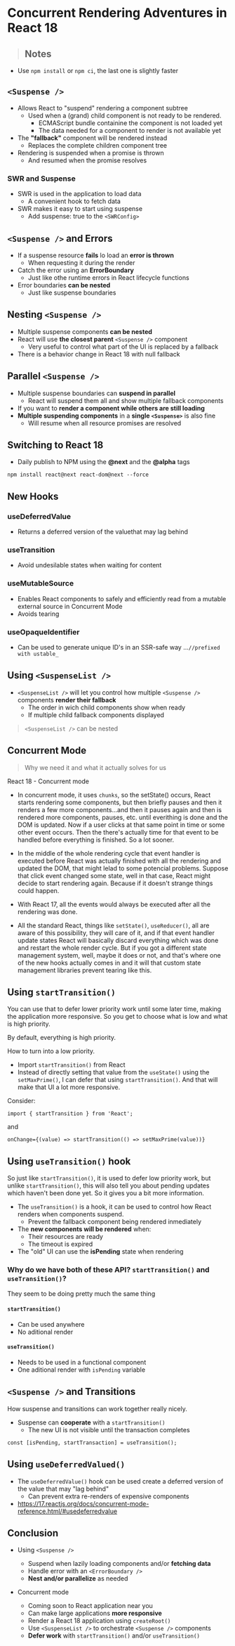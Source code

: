 # Concurrent Rendering Adventures in React 18

> ## Notes

* Use `npm install` or `npm ci`, the last one is slightly faster

## `<Suspense />`

* Allows React to "suspend" rendering a component subtree
  * Used when a (grand) child component is not ready to be rendered.
    * ECMAScript bundle containine the component is not loaded yet
    * The data needed for a component to render is not available yet
* The **"fallback"** component will be rendered instead
  * Replaces the complete children component tree
* Rendering is suspended when a promise is thrown
  * And resumed when the promise resolves

### SWR and Suspense

* SWR is used in the application to load data
  * A convenient hook to fetch data
* SWR makes it easy to start using suspense
  * Add suspense: true to the `<SWRConfig>`

## `<Suspense />` and Errors

* If a suspense resource **fails** lo load an **error is thrown**
  * When requesting it during the render
* Catch the error using an **ErrorBoundary**
  * Just like othe runtime errors in React lifecycle functions
* Error boundaries **can be nested**
  * Just like suspense boundaries

## Nesting `<Suspense />`

* Multiple suspense components **can be nested**
* React will use **the closest parent** `<Suspense />` component
  * Very useful to control what part of the UI is replaced by a fallback
* There is a behavior change in React 18 with null fallback

## Parallel `<Suspense />`

* Multiple suspense boundaries can **suspend in parallel**
  * React will suspend them all and show multiple fallback components
* If you want to **render a component while others are still loading**
* **Multiple suspending components** in a **single `<Suspense>`** is also fine
  * Will resume when all resource promises are resolved

## Switching to React 18

* Daily publish  to NPM using the **@next** and the **@alpha** tags

`npm install react@next react-dom@next --force`

## New Hooks

### useDeferredValue

* Returns a deferred version of the valuethat may lag behind

### useTransition

* Avoid undesilable states when waiting for content

### useMutableSource

* Enables React components to safely and efficiently read from a mutable external source in Concurrent Mode
* Avoids tearing

### useOpaqueIdentifier

* Can be used to generate unique ID's in an SSR-safe way ...`//prefixed with ustable_`

## Using `<SuspenseList />`

* `<SuspenseList />` will let you control how multiple `<Suspense />` components **render their fallback**
  * The order in wich child components show when ready
  * If multiple child fallback components displayed

> `<SuspenseList />` can be nested

## Concurrent Mode

> Why we need it and what it actually solves for us

React 18 - Concurrent mode

* In concurrent mode, it uses `chunks`, so the setState() occurs, React starts rendering some components, but then briefly pauses and then it renders a few more components...and then it pauses again and then is rendered more components, pauses, etc. until everithing is done and the DOM is updated. Now if a user clicks at that same point in time or some other event occurs. Then the there's actually time for that event to be handled before everything is finished. So a lot sooner.
* In the middle of the whole rendering cycle that event handler is executed before React was actually finished with all the rendering and updated the DOM, that might lelad to some potencial problems. Suppose that click event changed some state, well in that case, React might decide to start rendering again. Because if it doesn't strange things could happen.

* With React 17, all the events would always be executed after all the rendering was done.
* All the standard React, things like `setState()`, `useReducer()`, all are aware of this possibility, they will care of it, and if that event handler update states React will basically discard everything which was done and restart the whole render cycle. But if you got a different state management system, well, maybe it does or not, and that's where one of the new hooks actually comes in and it will that custom state management libraries prevent tearing like this.

## Using `startTransition()`

You can use that to defer lower priority work until some later time, making the application more responsive. So you get to choose what is low and what is high priority.

By default, everything is high priority.

How to turn into a low priority.

* Import `startTransition()` from React
* Instead of directly setting that value from the `useState()` using the `setMaxPrime()`, I can defer that using `startTransition()`. And that will make that UI a lot more responsive.

Consider:

`import { startTransition } from 'React';`

and

`onChange={(value) => startTransition(() => setMaxPrime(value))}`

## Using `useTransition()` hook

So just like `startTransition()`, it is used to defer low priority work, but unlike `startTransition()`, this will also tell you about pending updates which haven't been done yet. So it gives you a bit more information.

* The `useTransition()` is a hook, it can be used to control how React renders when components suspend.
  * Prevent the fallback component being rendered inmediately
* The **new components will be rendered** when:
  * Their resources are ready
  * The timeout is expired
* The "old" UI can use the **isPending** state when rendering

### Why do we have both of these API? `startTransition()` and `useTransition()`?

They seem to be doing pretty much the same thing

#### `startTransition()`

* Can be used anywhere
* No aditional render

#### `useTransition()`

* Needs to be used in a functional component
* One aditional render with `isPending` variable

## `<Suspense />` and Transitions

How suspense and transitions can work together really nicely.

* Suspense can **cooperate** with a `startTransition()`
  * The new UI is not visible until the transaction completes

`const [isPending, startTransaction] = useTransition();`

## Using `useDeferredValued()`

* The `useDeferredValue()` hook can be used create a deferred version of the value that may "lag behind"
  * Can prevent extra re-renders of expensive components
* <https://17.reactjs.org/docs/concurrent-mode-reference.html/#usedeferredvalue>

## Conclusion

* Using `<Suspense />`
  * Suspend when lazily loading components and/or **fetching data**
  * Handle error with an `<ErrorBoundary />`
  * **Nest and/or parallelize** as needed

* Concurrent mode
  * Coming soon to React application near you
  * Can make large applications **more responsive**
  * Render a React 18 application using `createRoot()`
  * Use `<SuspenseList />` to orchestrate `<Suspense />` components
  * **Defer work** with `startTransition()` and/or `useTransition()`
